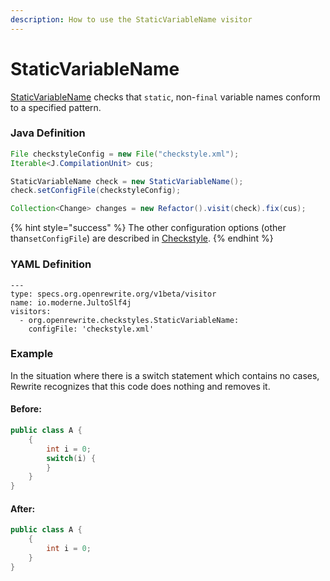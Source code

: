 ```yaml
---
description: How to use the StaticVariableName visitor
---
```


# StaticVariableName

 [StaticVariableName](https://checkstyle.sourceforge.io/config_naming.html#StaticVariableName) checks that `static`, non-`final` variable names conform to a specified pattern.

### Java Definition 

```java
File checkstyleConfig = new File("checkstyle.xml");
Iterable<J.CompilationUnit> cus;

StaticVariableName check = new StaticVariableName();
check.setConfigFile(checkstyleConfig);

Collection<Change> changes = new Refactor().visit(check).fix(cus);
```

{% hint style="success" %}
The other configuration options \(other than`setConfigFile`\) are described in [Checkstyle](./#configuration-options).
{% endhint %}

### YAML Definition

```text
---
type: specs.org.openrewrite.org/v1beta/visitor
name: io.moderne.JultoSlf4j
visitors:
  - org.openrewrite.checkstyles.StaticVariableName:
    configFile: 'checkstyle.xml'
```

### Example

In the situation where there is a switch statement which contains no cases, Rewrite recognizes that this code does nothing and removes it.

#### Before:

```java
public class A {
    {
        int i = 0;
        switch(i) {
        }
    }
}
```

#### After:

```java
public class A {
    {
        int i = 0;
    }
}
```

